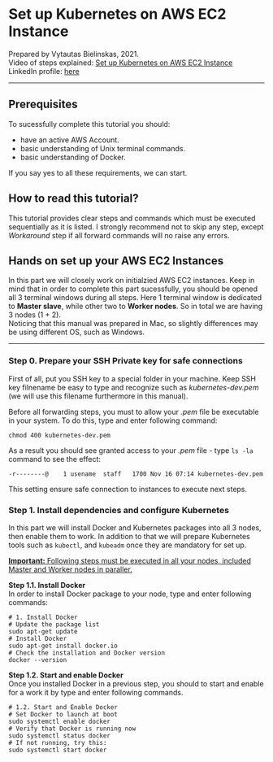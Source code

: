 <h1>Set up Kubernetes on AWS EC2 Instance</h1>
<p>Prepared by Vytautas Bielinskas, 2021.<br>
Video of steps explained: <a href="https://www.youtube.com/c/VytautasBielinskas">Set up Kubernetes on AWS EC2 Instance</a><br>LinkedIn profile: <a href="https://www.linkedin.com/in/bielinskas/">here</a></p>

---

<h2>Prerequisites</h2>
<p>To sucessfully complete this tutorial you should: 
<ul>
  <li>have an active AWS Account.</li>
  <li>basic understanding of Unix terminal commands.</li>
  <li>basic understanding of Docker.</li>
</ul>
If you say yes to all these requirements, we can start.
</p>

<h2>How to read this tutorial?</h2>
<p>This tutorial provides clear steps and commands which must be executed sequentially as it is listed. I strongly recommend not to skip any step, except <i>Workaround</i> step if all forward commands will no raise any errors.</p>

<h2>Hands on set up your AWS EC2 Instances</h2>
<p>In this part we will closely work on initialzied AWS EC2 instances. Keep in mind that in order to complete this part sucessfully, you should be opened all 3 terminal windows during all steps. Here 1 terminal window is dedicated to <b>Master slave</b>, while other two to <b>Worker nodes</b>. So in total we are having 3 nodes (1 + 2).<br>Noticing that this manual was prepared in Mac, so slightly differences may be using different OS, such as Windows.</p>
  
---
<h3>Step 0. Prepare your SSH Private key for safe connections</h3>
<p>First of all, put you SSH key to a special folder in your machine. Keep SSH key filnename be easy to type and recognize such as <i>kubernetes-dev.pem</i> (we will use this filename furthermore in this manual).</p>
<p>Before all forwarding steps, you must to allow your <i>.pem</i> file be executable in your system. To do this, type and enter following command:</p>

```
chmod 400 kubernetes-dev.pem 
```

As a result you should see granted access to your <i>.pem</i> file - type <code>ls -la</code> command to see the effect:

```commandline
-r--------@    1 usename  staff   1700 Nov 16 07:14 kubernetes-dev.pem
```
This setting ensure safe connection to instances to execute next steps. 
</p>

<h3>Step 1. Install dependencies and configure Kubernetes</h3>
<p>
In this part we will install Docker and Kubernetes packages into all 3 nodes, then enable them to work. In addition to that we will prepare Kubernetes tools such as <code>kubectl</code>, and <code>kubeadm</code> once they are mandatory for set up.
</p>
<p><b><u>Important:</b> Following steps must be executed in all your nodes, included Master and Worker nodes in paraller.</u></p>

<p><b>Step 1.1. Install Docker</b><br>
In order to install Docker package to your node, type and enter following commands:

```commandline
# 1. Install Docker 
# Update the package list
sudo apt-get update
# Install Docker
sudo apt-get install docker.io
# Check the installation and Docker version
docker --version
```
</p>

<p><b>Step 1.2. Start and enable Docker</b><br>
Once you installed Docker in a previous step, you should to start and enable for a work it by type and enter following commands.
  
```commandline
# 1.2. Start and Enable Docker
# Set Docker to launch at boot
sudo systemctl enable docker
# Verify that Docker is running now
sudo systemctl status docker
# If not running, try this:
sudo systemctl start docker
```
  
</p>
